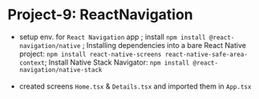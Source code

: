 # Project-9: ReactNavigation
- setup env. for `React Navigation` app ; install `npm install @react-navigation/native` ; Installing dependencies into a bare React Native project: `npm install react-native-screens react-native-safe-area-context`; Install Native Stack Navigator: `npm install @react-navigation/native-stack`
<br><br>
- created screens `Home.tsx` & `Details.tsx` and imported them in `App.tsx`
<br><br>